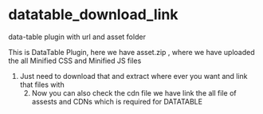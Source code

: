 # datatable_download_link
data-table plugin with url and asset folder

This is DataTable Plugin, here we have asset.zip , where we have uploaded the all Minified CSS and Minified JS files

1. Just need to download that and extract where ever you want and link that files with <script> tag like:-
  <script src="('assets/js/materialize.js')"></script>

2. Now you can also check the cdn file we have link the all file of assests and CDNs which is required for DATATABLE
